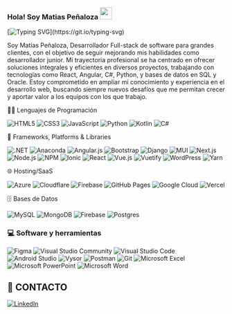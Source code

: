 ### Hola! Soy Matias Peñaloza <img src="https://media.giphy.com/media/hvRJCLFzcasrR4ia7z/giphy.gif" width="28">

[![Typing SVG](https://readme-typing-svg.herokuapp.com?font=Fira+Code&size=19&pause=1000&width=435&lines=Cada+l%C3%ADnea+de+c%C3%B3digo+es+un+paso;hacia+el+futuro+que+quieres+construir.)](https://git.io/typing-svg)

Soy Matías Peñaloza, Desarrollador Full-stack de software para grandes clientes, con el objetivo de seguir mejorando mis habilidades como desarrollador junior. Mi trayectoria profesional se ha centrado en ofrecer soluciones integrales y eficientes en diversos proyectos, trabajando con tecnologías como React, Angular, C#, Python, y bases de datos en SQL y Oracle. Estoy comprometido en ampliar mi conocimiento y experiencia en el desarrollo web, buscando siempre nuevos desafíos que me permitan crecer y aportar valor a los equipos con los que trabajo.

👩‍💻 Lenguajes de Programación
<p> <img alt="HTML5" src="https://img.shields.io/badge/html5-%23E34F26.svg?style=for-the-badge&logo=html5&logoColor=white"> <img alt="CSS3" src="https://img.shields.io/badge/css3-%231572B6.svg?style=for-the-badge&logo=css3&logoColor=white"> <img alt="JavaScript" src="https://img.shields.io/badge/javascript-%23F7DF1E.svg?style=for-the-badge&logo=javascript&logoColor=black"> <img alt="Python" src="https://img.shields.io/badge/python-%2314354C.svg?style=for-the-badge&logo=python&logoColor=white"> <img alt="Kotlin" src="https://img.shields.io/badge/kotlin-%230095D5.svg?style=for-the-badge&logo=kotlin&logoColor=white"> <img alt="C#" src="https://img.shields.io/badge/c%23-%23239120.svg?style=for-the-badge&logo=csharp&logoColor=white"> </p>

🧰 Frameworks, Platforms & Libraries
<p> <img alt=".NET" src="https://img.shields.io/badge/.NET-512BD4?style=for-the-badge&logo=dotnet&logoColor=white"> <img alt="Anaconda" src="https://img.shields.io/badge/Anaconda-44A833?style=for-the-badge&logo=anaconda&logoColor=white"> <img alt="Angular.js" src="https://img.shields.io/badge/angular.js-%23E23237.svg?style=for-the-badge&logo=angularjs&logoColor=white"> <img alt="Bootstrap" src="https://img.shields.io/badge/bootstrap-%23563D7C.svg?style=for-the-badge&logo=bootstrap&logoColor=white"> <img alt="Django" src="https://img.shields.io/badge/django-%23092E20.svg?style=for-the-badge&logo=django&logoColor=white"> <img alt="MUI" src="https://img.shields.io/badge/mui-%230081CB.svg?style=for-the-badge&logo=mui&logoColor=white"> <img alt="Next.js" src="https://img.shields.io/badge/next.js-%23000000.svg?style=for-the-badge&logo=nextdotjs&logoColor=white"> <img alt="Node.js" src="https://img.shields.io/badge/node.js-339933.svg?style=for-the-badge&logo=nodedotjs&logoColor=white"> <img alt="NPM" src="https://img.shields.io/badge/npm-%23CB3837.svg?style=for-the-badge&logo=npm&logoColor=white"> <img alt="Ionic" src="https://img.shields.io/badge/ionic-3880FF?style=for-the-badge&logo=ionic&logoColor=white"> <img alt="React" src="https://img.shields.io/badge/react-%2320232a.svg?style=for-the-badge&logo=react&logoColor=%2361DAFB"> <img alt="Vue.js" src="https://img.shields.io/badge/vuejs-%2335495e.svg?style=for-the-badge&logo=vue.js&logoColor=%234FC08D"> <img alt="Vuetify" src="https://img.shields.io/badge/vuetify-1867C0?style=for-the-badge&logo=vuetify&logoColor=white"> <img alt="WordPress" src="https://img.shields.io/badge/wordpress-%23117AC9.svg?style=for-the-badge&logo=wordpress&logoColor=white"> <img alt="Yarn" src="https://img.shields.io/badge/yarn-%232C8EBB.svg?style=for-the-badge&logo=yarn&logoColor=white"> </p>

🌐 Hosting/SaaS
<p> <img alt="Azure" src="https://img.shields.io/badge/Microsoft_Azure-0089D6?style=for-the-badge&logo=microsoft-azure&logoColor=white"> <img alt="Cloudflare" src="https://img.shields.io/badge/Cloudflare-F38020?style=for-the-badge&logo=Cloudflare&logoColor=white"> <img alt="Firebase" src="https://img.shields.io/badge/firebase-ffca28?style=for-the-badge&logo=firebase&logoColor=black"> <img alt="GitHub Pages" src="https://img.shields.io/badge/github%20pages-121013?style=for-the-badge&logo=github&logoColor=white"> <img alt="Google Cloud" src="https://img.shields.io/badge/GoogleCloud-%234285F4.svg?style=for-the-badge&logo=google-cloud&logoColor=white"> <img alt="Vercel" src="https://img.shields.io/badge/vercel-%23000000.svg?style=for-the-badge&logo=vercel&logoColor=white"> </p>

🗄️ Bases de Datos
<p> <img alt="MySQL" src="https://img.shields.io/badge/mysql-%2300f.svg?style=for-the-badge&logo=mysql&logoColor=white"> <img alt="MongoDB" src="https://img.shields.io/badge/mongodb-%2347A248.svg?style=for-the-badge&logo=mongodb&logoColor=white"> <img alt="Firebase" src="https://img.shields.io/badge/firebase-%23ffca28.svg?style=for-the-badge&logo=firebase&logoColor=black"> <img alt="Postgres" src="https://img.shields.io/badge/postgres-%23316192.svg?style=for-the-badge&logo=postgresql&logoColor=white"> </p>

### 💻 Software y herramientas

<p>
<img alt="Figma" src="https://img.shields.io/badge/figma-%23F24E1E.svg?style=for-the-badge&logo=figma&logoColor=white">
<img alt="Visual Studio Community" src="https://img.shields.io/badge/Visual%20Studio-5C2D91.svg?style=for-the-badge&logo=visual-studio&logoColor=white">
<img alt="Visual Studio Code" src="https://img.shields.io/badge/Visual%20Studio%20Code-0078d7.svg?style=for-the-badge&logo=visual-studio-code&logoColor=white">
<img alt="Android Studio" src="https://img.shields.io/badge/android%20studio-%233DDC84.svg?style=for-the-badge&logo=android-studio&logoColor=white">
<img alt="Vysor" src="https://img.shields.io/badge/vysor-%230071C5.svg?style=for-the-badge&logo=vysor&logoColor=white">
<img alt="Postman" src="https://img.shields.io/badge/postman-%23FF6C37.svg?style=for-the-badge&logo=postman&logoColor=white">
<img alt="Git" src="https://img.shields.io/badge/git-%23F05033.svg?style=for-the-badge&logo=git&logoColor=white">
<img alt="Microsoft Excel" src="https://img.shields.io/badge/Microsoft%20Excel-217346?style=for-the-badge&logo=microsoft-excel&logoColor=white">
<img alt="Microsoft PowerPoint" src="https://img.shields.io/badge/Microsoft%20PowerPoint-B7472A?style=for-the-badge&logo=microsoft-powerpoint&logoColor=white">
<img alt="Microsoft Word" src="https://img.shields.io/badge/Microsoft%20Word-2B579A?style=for-the-badge&logo=microsoft-word&logoColor=white">
</p>

## 💼 CONTACTO

<p>
<a href="https://www.linkedin.com/in/matiasp10/"><img alt="LinkedIn" src="https://img.shields.io/badge/linkedin-%230077B5.svg?style=for-the-badge&logo=linkedin&logoColor=white"></a>
</p>


